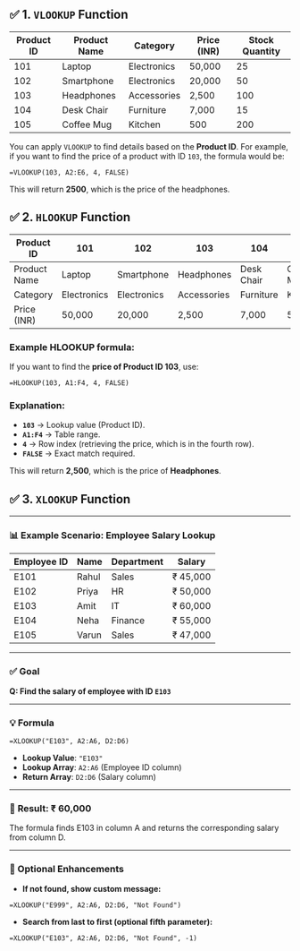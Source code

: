 ## ✅ 1. **`VLOOKUP`** Function

| Product ID | Product Name | Category    | Price (INR) | Stock Quantity |
| ---------- | ------------ | ----------- | ----------- | -------------- |
| 101        | Laptop       | Electronics | 50,000      | 25             |
| 102        | Smartphone   | Electronics | 20,000      | 50             |
| 103        | Headphones   | Accessories | 2,500       | 100            |
| 104        | Desk Chair   | Furniture   | 7,000       | 15             |
| 105        | Coffee Mug   | Kitchen     | 500         | 200            |

You can apply `VLOOKUP` to find details based on the **Product ID**. For example, if you want to find the price of a product with ID `103`, the formula would be:

```excel
=VLOOKUP(103, A2:E6, 4, FALSE)
```

This will return **2500**, which is the price of the headphones.

## ✅ 2. **`HLOOKUP`** Function

| Product ID   | 101         | 102         | 103         | 104        | 105        |
| ------------ | ----------- | ----------- | ----------- | ---------- | ---------- |
| Product Name | Laptop      | Smartphone  | Headphones  | Desk Chair | Coffee Mug |
| Category     | Electronics | Electronics | Accessories | Furniture  | Kitchen    |
| Price (INR)  | 50,000      | 20,000      | 2,500       | 7,000      | 500        |

### Example HLOOKUP formula:

If you want to find the **price of Product ID 103**, use:

```excel
=HLOOKUP(103, A1:F4, 4, FALSE)
```

### Explanation:

- **`103`** → Lookup value (Product ID).
- **`A1:F4`** → Table range.
- **`4`** → Row index (retrieving the price, which is in the fourth row).
- **`FALSE`** → Exact match required.

This will return **2,500**, which is the price of **Headphones**.

## ✅ 3. **`XLOOKUP`** Function

---

### 📊 **Example Scenario: Employee Salary Lookup**

| Employee ID | Name  | Department | Salary   |
| ----------- | ----- | ---------- | -------- |
| E101        | Rahul | Sales      | ₹ 45,000 |
| E102        | Priya | HR         | ₹ 50,000 |
| E103        | Amit  | IT         | ₹ 60,000 |
| E104        | Neha  | Finance    | ₹ 55,000 |
| E105        | Varun | Sales      | ₹ 47,000 |

---

### ✅ **Goal**

**Q: Find the salary of employee with ID `E103`**

---

### 💡 **Formula**

```excel
=XLOOKUP("E103", A2:A6, D2:D6)
```

- **Lookup Value**: `"E103"`
- **Lookup Array**: `A2:A6` (Employee ID column)
- **Return Array**: `D2:D6` (Salary column)

---

### 🧮 **Result: ₹ 60,000**

The formula finds E103 in column A and returns the corresponding salary from column D.

---

### 🔁 Optional Enhancements

- **If not found, show custom message:**

```excel
=XLOOKUP("E999", A2:A6, D2:D6, "Not Found")
```

- **Search from last to first (optional fifth parameter):**

```excel
=XLOOKUP("E103", A2:A6, D2:D6, "Not Found", -1)
```
